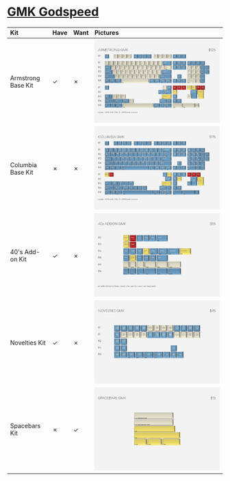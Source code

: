 # [GMK Godspeed](https://drop.com/buy/drop-mito-gmk-godspeed-custom-keycap-set)

| Kit                                   | Have    | Want    | Pictures |
| :-------------------------------------| :------ | :------ | :------- |
| Armstrong Base Kit                    |    ✓    |    ✗    | ![](https://raw.githubusercontent.com/barnumbirr/keysets/master/doc/gmk_godspeed/pictures/gmk_godspeed_armstrong_base_kit.jpg) |
| Columbia Base Kit                     |    ✗    |    ✗    | ![](https://raw.githubusercontent.com/barnumbirr/keysets/master/doc/gmk_godspeed/pictures/gmk_godspeed_columbia_base_kit.jpg) |
| 40's Add-on Kit                       |    ✓    |    ✗    | ![](https://raw.githubusercontent.com/barnumbirr/keysets/master/doc/gmk_godspeed/pictures/gmk_godspeed_40s_addon_kit.jpg) |
| Novelties Kit                         |    ✓    |    ✗    | ![](https://raw.githubusercontent.com/barnumbirr/keysets/master/doc/gmk_godspeed/pictures/gmk_godspeed_novelties_kit.jpg) |
| Spacebars Kit                         |    ✗    |    ✓    | ![](https://raw.githubusercontent.com/barnumbirr/keysets/master/doc/gmk_godspeed/pictures/gmk_godspeed_spacebars_kit.jpg) |
